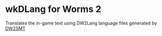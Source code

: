 # wkDLang for Worms 2
Translates the in-game text using DW2Lang language files generated by [DW2SMT](https://github.com/Dawid8plc/DW2SMT)
